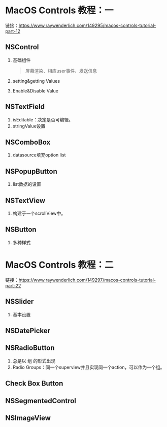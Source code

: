 # MacOS Controls 教程：一

链接：https://www.raywenderlich.com/149295/macos-controls-tutorial-part-12


## NSControl
1. 基础组件

	> 屏幕渲染、相应user事件、发送信息
	
2. setting&getting Values
3. Enable&Disable Value


## NSTextField

1. isEditable：决定是否可编辑。
2. stringValue设置


## NSComboBox

1. datasource填充option list


## NSPopupButton

1. list数据的设置

## NSTextView

1. 构建于一个scrollView中。


## NSButton

1. 多种样式


# MacOS Controls 教程：二

链接：https://www.raywenderlich.com/149297/macos-controls-tutorial-part-22


## NSSlider

1. 基本设置

## NSDatePicker

## NSRadioButton

1. 总是以 组 的形式出现
2. Radio Groups：同一个superview并且实现同一个action，可以作为一个组。


## Check Box Button

## NSSegmentedControl

## NSImageView